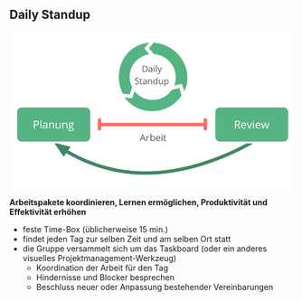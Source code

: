 ## Daily Standup

![right,fit](img/meetings/planning-review-standup.png)

**Arbeitspakete koordinieren, Lernen ermöglichen, Produktivität und Effektivität erhöhen**

- feste Time-Box (üblicherweise 15 min.)
- findet jeden Tag zur selben Zeit und am selben Ort statt
- die Gruppe versammelt sich um das Taskboard (oder ein anderes visuelles Projektmanagement-Werkzeug) 
    - Koordination der Arbeit für den Tag
    - Hindernisse und Blocker besprechen
    - Beschluss neuer oder Anpassung bestehender Vereinbarungen